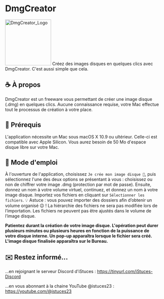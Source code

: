 # DmgCreator

<img width="150" alt="DmgCreator_Logo" src="https://user-images.githubusercontent.com/108399865/236689341-c70da0e4-c99c-47f9-980d-8a070fbaf443.png">
Créez des images disques en quelques clics avec DmgCreator. C'est aussi simple que cela.

## ☕️ À propos
DmgCreator est un freeware vous permettant de créer une image disque (.dmg) en quelques clics. Aucune connaissance requise, votre Mac effectue tout le processus de création à votre place.

## 🚀 Prérequis
L'application nécessite un Mac sous macOS X 10.9 ou ultérieur. Celle-ci est compatible avec Apple Silicon.
Vous aurez besoin de 50 Mo d'espace disque libre sur votre Mac.

## 📖 Mode d'emploi
À l'ouverture de l'application, choisissez `Je crée mon image disque 🚀`, puis sélectionnez l'une des deux options se présentant à vous : choisissez ou non de chiffrer votre image .dmg (protection par mot de passe).
Ensuite, donnez un nom à votre volume virtuel, continuez, et donnez un nom à votre image disque.
Importez vos fichiers en cliquant sur `Sélectionner les fichiers`. 💡 Astuce : vous pouvez importer des dossiers afin d’obtenir un volume organisé 😉 ! La hiérarchie des fichiers ne sera pas modifiée lors de l’importation. Les fichiers ne peuvent pas être ajustés dans le volume de l’image disque.

**Patientez durant la création de votre image disque. L'opération peut durer plusieurs minutes ou plusieurs heures en fonction de la puissance de votre disque interne. Un pop-up apparaîtra lorsque le fichier sera créé. L'image disque finalisée apparaîtra sur le Bureau.**

## ✉️ Restez informé...
...en rejoignant le serveur Discord d'iStuces : https://tinyurl.com/iStuces-Discord

...en vous abonnant à la chaine YouTube @istuces23 : https://youtube.com/@istuces23
